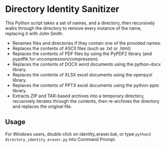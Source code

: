 # Directory Identity Sanitizer

This Python script takes a set of names, and a directory, then recursively walks through the directory to remove every instance of the name, replacing it with John Smith.

- Renames files and directories if they contain one of the provided names.
- Replaces the contents of ASCII files (such as .txt or .html)
- Replaces the contents of PDF files by using the PyPDF2 library (and pypdftk for uncompression/compression).
- Replaces the contents of DOCX word documents using the python-docx library.
- Replaces the contents of XLSX excel documents using the openpyxl library.
- Replaces the contents of PPTX excel documents using the python-pptx library.
- Extracts ZIP and TAR-based archives into a temporary directory, recusrively iterates through the contents, then re-archives the directory and replaces the original file.

## Usage
For Windows users, double click on identity_eraser.bat, or type `python3 directory_identity_eraser.py` into Command Prompt.
